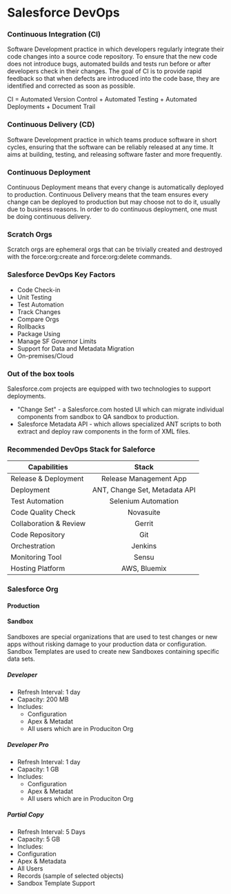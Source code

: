 # Salesforce DevOps

### Continuous Integration (CI) 
Software Development practice in which developers regularly integrate their code changes into a source code
repository. To ensure that the new code does not introduce bugs, automated builds and tests run before or after
developers check in their changes. The goal of CI is to provide rapid feedback so that when defects are introduced
into the code base, they are identified and corrected as soon as possible.

CI = Automated Version Control + Automated Testing + Automated Deployments + Document Trail

### Continuous Delivery (CD) 
Software Development practice in which teams produce software in short cycles, ensuring that the software can
be reliably released at any time. It aims at building, testing, and releasing software faster and more frequently.

### Continuous Deployment 
Continuous Deployment means that every change is automatically deployed to production. Continuous Delivery
means that the team ensures every change can be deployed to production but may choose not to do it, usually
due to business reasons. In order to do continuous deployment, one must be doing continuous delivery.

### Scratch Orgs
Scratch orgs are ephemeral orgs that can be trivially created and destroyed with the force:org:create and
force:org:delete commands.

### Salesforce DevOps Key Factors
* Code Check-in
* Unit Testing
* Test Automation
* Track Changes
* Compare Orgs
* Rollbacks
* Package Using
* Manage SF Governor Limits
* Support for Data and Metadata Migration
* On-premises/Cloud

### Out of the box tools

Salesforce.com projects are equipped with two technologies to support deployments.  

* "Change Set" - a Salesforce.com hosted UI which can migrate individual components from sandbox to QA sandbox to production.  
* Salesforce Metadata API - which allows specialized ANT scripts to both extract and deploy raw components in the form of XML files.

### Recommended DevOps Stack for Saleforce
| Capabilities        | Stack           | 
| ------------- |:-------------:| 
| Release & Deployment | Release Management App | 
| Deployment      | ANT, Change Set, Metadata API | 
| Test Automation | Selenium Automation | 
| Code Quality Check | Novasuite |
| Collaboration & Review | Gerrit |
| Code Repository | Git |
| Orchestration | Jenkins | 
| Monitoring Tool | Sensu | 
| Hosting Platform | AWS, Bluemix | 


### Salesforce Org

#### Production

#### Sandbox
Sandboxes are special organizations that are used to test changes or new apps without risking damage to your production data or configuration. Sandbox Templates are used to create new Sandboxes containing specific data sets.
##### Developer
* Refresh Interval: 1 day
* Capacity: 200 MB
* Includes:
  * Configuration
  * Apex & Metadat
  * All users which are in Produciton Org
##### Developer Pro
* Refresh Interval: 1 day
* Capacity: 1 GB
* Includes:
  * Configuration
  * Apex & Metadat
  * All users which are in Produciton Org
##### Partial Copy
* Refresh Interval:  5 Days
* Capacity:  5 GB
* Includes:
 * Configuration
 * Apex & Metadata
 * All Users
 * Records (sample of selected objects)
 * Sandbox Template Support
